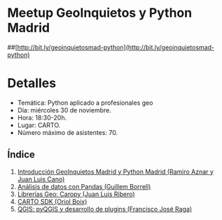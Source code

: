 # Meetup GeoInquietos y Python Madrid

##[http://bit.ly/geoinquietosmad-python](http://bit.ly/geoinquietosmad-python)

# Detalles
* Temática: Python aplicado a profesionales geo
* Día: miércoles 30 de noviembre.
* Hora: 18:30-20h.
* Lugar: CARTO.
* Número máximo de asistentes: 70.

## Índice
1. [Introducción GeoInquietos Madrid y Python Madrid (Ramiro Aznar y Juan Luis Cano)](https://github.com/GeoinquietosMadrid/python-geo/blob/master/intro.md)
2. [Análisis de datos con Pandas (Guillem Borrell)](https://github.com/GeoinquietosMadrid/python-geo/blob/master/pandas.md)
3. [Librerías Geo: Caropy (Juan Luis Ribero)](https://github.com/GeoinquietosMadrid/python-geo/blob/master/cartopy.md)
4. [CARTO SDK (Oriol Boix)](https://github.com/GeoinquietosMadrid/python-geo/blob/master/carto.md)
5. [QGIS: pyQGIS y desarrollo de plugins (Francisco José Raga)](https://github.com/GeoinquietosMadrid/python-geo/blob/master/qgis.md)
